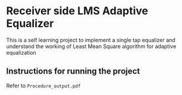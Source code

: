 # Receiver side LMS Adaptive Equalizer
 This is a self learning project to implement a single tap equalizer and understand the working of Least Mean Square algorithm for adaptive equalization
 
## Instructions for running the project 
Refer to ```Procedure_output.pdf```
